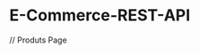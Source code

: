 # E-Commerce-REST-API

<!-- npm init -->
<!-- npm i express mongoose bcrypt body-parser dotenv -->
<!-- npm run server -->
<!-- npm i nodemon --save-dev -->
<!-- npm i express-async-handler -->
<!-- npm i jsonwebtoken -->
<!-- npm i cookie-parser -->

// Produts Page

<!-- npm i morgan -->
<!-- npm i slugify -->
<!-- npm i nodemailer  -->

<!-- app pass: bkbufkyngjlrbpwz -->
